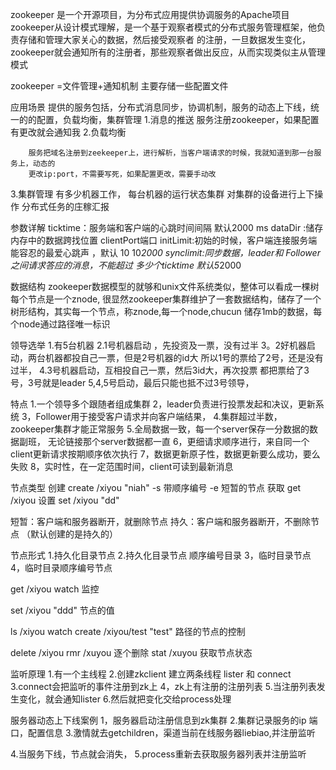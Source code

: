 

zookeeper 是一个开源项目，为分布式应用提供协调服务的Apache项目
zookeeper从设计模式理解，是一个基于观察者模式的分布式服务管理框架，他负责存储和管理大家关心的数据，然后接受观察者
的注册，一旦数据发生变化，zookeeper就会通知所有的注册者，那些观察者做出反应，从而实现类似主从管理模式

zookeeper =文件管理+通知机制
主要存储一些配置文件

应用场景
  提供的服务包括，分布式消息同步，协调机制，服务的动态上下线，统一的的配置，负载均衡，集群管理
    1.消息的推送
      服务注册zookeeper，如果配置有更改就会通知我
    2.负载均衡
        
        服务把域名注册到zeekeeper上，进行解析，当客户端请求的时候，我就知道到那一台服务上，动态的
        更改ip:port，不需要写死，如果配置更改，需要手动改      
   3.集群管理
    有多少机器工作，
    每台机器的运行状态集群
    对集群的设备进行上下操作
    分布式任务的庄稼汇报

参数详解
  ticktime：服务端和客户端的心跳时间间隔 默认2000 ms
  dataDir :储存内存中的数据跨找位置
  clientPort端口
  initLimit:初始的时候，客户端连接服务端能容忍的最爱心跳声 ，默认 10  10*2000
  synclimit:同步数据，leader和 Follower 之间请求答应的消息，不能超过
  多少个ticktime 默认5*2000

  数据结构
   zookeeper数据模型的就够和unix文件系统类似，整体可以看成一棵树
   每个节点是一个znode,
   很显然zookeeper集群维护了一套数据结构，储存了一个树形结构，其实每一个节点，称znode,每一个node,chucun 
   储存1mb的数据，每个node通过路径唯一标识

领导选举
 1.有5台机器
 2.1号机器启动 ，先投资及一票，没有过半
 3。2好机器启动，两台机器都投自己一票，但是2号机器的id大
    所以1号的票给了2号，还是没有过半，
 4.3号机器启动，互相投自己一票，然后3id大，再次投票
   都把票给了3号，3号就是leader
 5,4,5号启动，最后只能也抵不过3号领导，
 
 特点
 1.一个领导多个跟随者组成集群
 2，leader负责进行投票发起和决议，更新系统
 3，Follower用于接受客户请求并向客户端结果，
 4.集群超过半数，zookeeper集群才能正常服务
 5.全局数据一致，每一个server保存一分数据的数据副班，
 无论链接那个server数据都一直
 6，更细请求顺序进行，来自同一个client更新请求按期顺序依次执行
 7，数据更新原子性，数据更新要么成功，要么失败
 8，实时性，在一定范围时间，client可读到最新消息

节点类型
 创建 create  /xiyou   "niah" 
     -s 带顺序编号
     -e 短暂的节点
 获取 get  /xiyou
 设置 set  /xiyou "dd"


  短暂：客户端和服务器断开，就删除节点
  持久：客户端和服务器断开，不删除节点 （默认创建的是持久的）

节点形式
1.持久化目录节点
2.持久化目录节点 顺序编号目录
3，临时目录节点
4，临时目录顺序编号节点


get  /xiyou  watch 监控

set /xiyou  "ddd"   节点的值


ls /xiyou  watch
create /xiyou/test "test"  路径的节点的控制


delete /xiyou
rmr /xuyou   逐个删除
stat /xuyou  获取节点状态


监听原理
1.有一个主线程
2.创建zkclient 建立两条线程 lister 和 connect
3.connect会把监听的事件注册到zk上
4，zk上有注册的注册列表
5.当注册列表发生变化，就会通知lister
6.然后就把变化交给process处理



服务器动态上下线案例
1，服务器启动注册信息到zk集群
2.集群记录服务的ip 端口，配置信息
3.激情就去getchildren，渠道当前在线服务器liebiao,并注册监听

4.当服务下线，节点就会消失，
5.process重新去获取服务器列表并注册监听















































